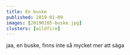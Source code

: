 ```yaml
---
title: En buske
published: 2019-01-09
images: [20190105-buske.jpg]
clusters: [wildfire]
---
```


jaa, en buske, finns inte så mycket mer att säga
